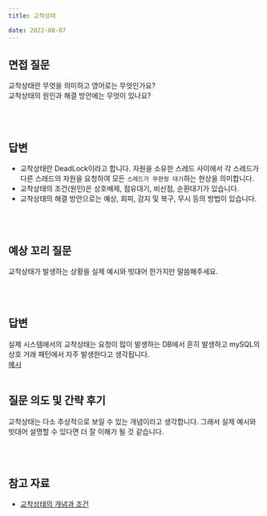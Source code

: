 ```yaml
---
title: 교착상태

date: 2022-08-07
---
```


## 면접 질문

교착상태란 무엇을 의미하고 영어로는 무엇인가요?<br/>
교착상태의 원인과 해결 방안에는 무엇이 있나요?<br/>

<br>
<br />

## 답변

-   교착상태란 DeadLock이라고 합니다.
    자원을 소유한 스레드 사이에서 각 스레드가 다른 스레드의 자원을 요청하여 모든 `스레드가 무한정 대기`하는 현상을 의미합니다.<br/>
-   교착상태의 조건(원인)은 상호배제, 점유대기, 비선점, 순환대기가 있습니다.
-   교착상태의 해결 방안으로는 예상, 회피, 감지 및 복구, 무시 등의 방법이 있습니다.

<br>
<br />

## 예상 꼬리 질문

교착상태가 발생하는 상황을 실제 예시와 빗대어 한가지만 말씀해주세요.

<br>
<br />

## 답변

실제 시스템에서의 교착상태는 요청이 많이 발생하는 DB에서 흔히 발생하고 mySQL의 상호 거래 패턴에서 자주 발생한다고 생각됩니다. <br/>
[예시](https://minchul-son.tistory.com/510)
<br></br>

## 질문 의도 및 간략 후기

교착상태는 다소 추상적으로 보일 수 있는 개념이라고 생각합니다.
그래서 실제 예시와 빗대어 설명할 수 있다면 더 잘 이해가 될 것 같습니다.

<br></br>

## 참고 자료

-   [교착상태의 개념과 조건](https://velog.io/@ragnarok_code/OS-%EA%B5%90%EC%B0%A9%EC%83%81%ED%83%9C%EC%9D%98-%EA%B0%9C%EB%85%90%EA%B3%BC-%EC%A1%B0%EA%B1%B4)
